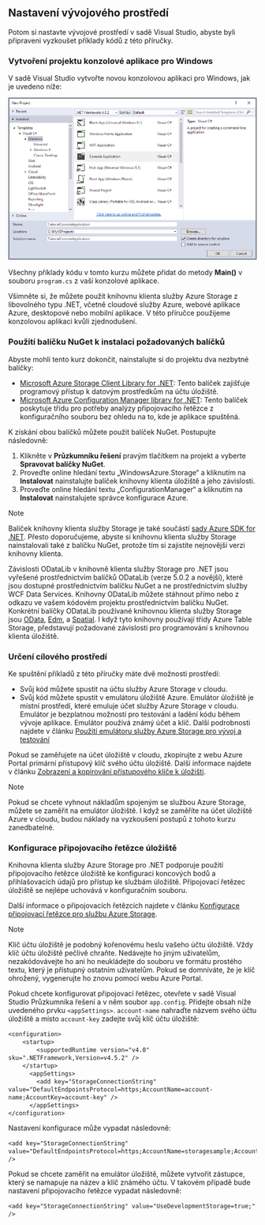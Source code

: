 ## <a name="set-up-your-development-environment"></a>Nastavení vývojového prostředí
Potom si nastavte vývojové prostředí v sadě Visual Studio, abyste byli připraveni vyzkoušet příklady kódů z této příručky.

### <a name="create-a-windows-console-application-project"></a>Vytvoření projektu konzolové aplikace pro Windows
V sadě Visual Studio vytvořte novou konzolovou aplikaci pro Windows, jak je uvedeno níže:

![Vytvoření konzolové aplikace pro Windows](./media/storage-development-environment-include/storage-development-environment-include-1.png)

Všechny příklady kódu v tomto kurzu můžete přidat do metody **Main()** v souboru `program.cs` z vaší konzolové aplikace.

Všimněte si, že můžete použít knihovnu klienta služby Azure Storage z libovolného typu .NET, včetně cloudové služby Azure, webové aplikace Azure, desktopové nebo mobilní aplikace. V této příručce použijeme konzolovou aplikaci kvůli zjednodušení.

### <a name="use-nuget-to-install-the-required-packages"></a>Použití balíčku NuGet k instalaci požadovaných balíčků
Abyste mohli tento kurz dokončit, nainstalujte si do projektu dva nezbytné balíčky:

* [Microsoft Azure Storage Client Library for .NET](https://www.nuget.org/packages/WindowsAzure.Storage/): Tento balíček zajišťuje programový přístup k datovým prostředkům na účtu úložiště.
* [Microsoft Azure Configuration Manager library for .NET](https://www.nuget.org/packages/Microsoft.WindowsAzure.ConfigurationManager/): Tento balíček poskytuje třídu pro potřeby analýzy připojovacího řetězce z konfiguračního souboru bez ohledu na to, kde je aplikace spuštěná.

K získání obou balíčků můžete použít balíček NuGet. Postupujte následovně:

1. Klikněte v **Průzkumníku řešení** pravým tlačítkem na projekt a vyberte **Spravovat balíčky NuGet**.
2. Proveďte online hledání textu „WindowsAzure.Storage“ a kliknutím na **Instalovat** nainstalujte balíček knihovny klienta úložiště a jeho závislosti.
3. Proveďte online hledání textu „ConfigurationManager“ a kliknutím na **Instalovat** nainstalujete správce konfigurace Azure.

> [!NOTE]
> Balíček knihovny klienta služby Storage je také součástí [sady Azure SDK for .NET](https://azure.microsoft.com/downloads/). Přesto doporučujeme, abyste si knihovnu klienta služby Storage nainstalovali také z balíčku NuGet, protože tím si zajistíte nejnovější verzi knihovny klienta.
> 
> Závislosti ODataLib v knihovně klienta služby Storage pro .NET jsou vyřešené prostřednictvím balíčků ODataLib (verze 5.0.2 a novější), které jsou dostupné prostřednictvím balíčku NuGet a ne prostřednictvím služby WCF Data Services. Knihovny ODataLib můžete stáhnout přímo nebo z odkazu ve vašem kódovém projektu prostřednictvím balíčku NuGet. Konkrétní balíčky ODataLib používané knihovnou klienta služby Storage jsou [OData](http://nuget.org/packages/Microsoft.Data.OData/5.0.2), [Edm](http://nuget.org/packages/Microsoft.Data.Edm/5.0.2), a [Spatial](http://nuget.org/packages/System.Spatial/5.0.2). I když tyto knihovny používají třídy Azure Table Storage, představují požadované závislosti pro programování s knihovnou klienta úložiště.
> 
> 

### <a name="determine-your-target-environment"></a>Určení cílového prostředí
Ke spuštění příkladů z této příručky máte dvě možnosti prostředí:

* Svůj kód můžete spustit na účtu služby Azure Storage v cloudu. 
* Svůj kód můžete spustit v emulátoru úložiště Azure. Emulátor úložiště je místní prostředí, které emuluje účet služby Azure Storage v cloudu. Emulátor je bezplatnou možností pro testování a ladění kódu během vývoje aplikace. Emulátor používá známý účet a klíč. Další podrobnosti najdete v článku [Použití emulátoru služby Azure Storage pro vývoj a testování](../articles/storage/storage-use-emulator.md)

Pokud se zaměřujete na účet úložiště v cloudu, zkopírujte z webu Azure Portal primární přístupový klíč svého účtu úložiště. Další informace najdete v článku [Zobrazení a kopírování přístupového klíče k úložišti](../articles/storage/storage-create-storage-account.md#view-and-copy-storage-access-keys).

> [!NOTE]
> Pokud se chcete vyhnout nákladům spojeným se službou Azure Storage, můžete se zaměřit na emulátor úložiště. I když se zaměříte na účet úložiště Azure v cloudu, budou náklady na vyzkoušení postupů z tohoto kurzu zanedbatelné.
> 
> 

### <a name="configure-your-storage-connection-string"></a>Konfigurace připojovacího řetězce úložiště
Knihovna klienta služby Azure Storage pro .NET podporuje použití připojovacího řetězce úložiště ke konfiguraci koncových bodů a přihlašovacích údajů pro přístup ke službám úložiště. Připojovací řetězec úložiště se nejlépe uchovává v konfiguračním souboru. 

Další informace o připojovacích řetězcích najdete v článku [Konfigurace připojovací řetězce pro službu Azure Storage](../articles/storage/storage-configure-connection-string.md).

> [!NOTE]
> Klíč účtu úložiště je podobný kořenovému heslu vašeho účtu úložiště. Vždy klíč účtu úložiště pečlivě chraňte. Nedávejte ho jiným uživatelům, nezakódovávejte ho ani ho neukládejte do souboru ve formátu prostého textu, který je přístupný ostatním uživatelům. Pokud se domníváte, že je klíč ohrožený, vygenerujte ho znovu pomocí webu Azure Portal.
> 
> 

Pokud chcete konfigurovat připojovací řetězec, otevřete v sadě Visual Studio Průzkumníka řešení a v něm soubor `app.config`. Přidejte obsah níže uvedeného prvku `<appSettings>`. `account-name` nahraďte názvem svého účtu úložiště a místo `account-key` zadejte svůj klíč účtu úložiště:

    <configuration>
        <startup> 
            <supportedRuntime version="v4.0" sku=".NETFramework,Version=v4.5.2" />
        </startup>
          <appSettings>
            <add key="StorageConnectionString" value="DefaultEndpointsProtocol=https;AccountName=account-name;AccountKey=account-key" />
          </appSettings>
    </configuration>

Nastavení konfigurace může vypadat následovně:

    <add key="StorageConnectionString" value="DefaultEndpointsProtocol=https;AccountName=storagesample;AccountKey=nYV0gln6fT7mvY+rxu2iWAEyzPKITGkhM88J8HUoyofvK7C6fHcZc2kRZp6cKgYRUM74lHI84L50Iau1+9hPjB==" />

Pokud se chcete zaměřit na emulátor úložiště, můžete vytvořit zástupce, který se namapuje na název a klíč známého účtu. V takovém případě bude nastavení připojovacího řetězce vypadat následovně:

    <add key="StorageConnectionString" value="UseDevelopmentStorage=true;" />



<!--HONumber=Nov16_HO2-->


